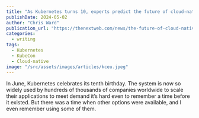 ```yaml
---
title: "As Kubernetes turns 10, experts predict the future of cloud-native"
publishDate: 2024-05-02
author: "Chris Ward"
publication_url: "https://thenextweb.com/news/the-future-of-cloud-native-kubernetes"
categories:
  - writing
tags:
  - Kubernetes
  - KubeCon
  - Cloud-native
image: "/src/assets/images/articles/kceu.jpeg"
---
```


In June, Kubernetes celebrates its tenth birthday. The system is now so widely used by hundreds of thousands of companies worldwide to scale their applications to meet demand it’s hard even to remember a time before it existed. But there was a time when other options were available, and I even remember using some of them. 